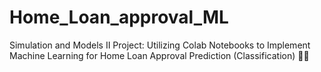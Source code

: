# Home_Loan_approval_ML
Simulation and Models II Project: Utilizing Colab Notebooks to Implement Machine Learning for Home Loan Approval Prediction (Classification) 🏡✨
